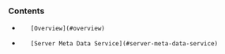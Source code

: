 <!-- usedin: [ _legacy_docker/stack-management/meta-data-service-v1.md, _maestro/stack-management/meta-data-service-v1.md, _node/stack-management/meta-data-service-v1.md, _rails/stack-management/meta-data-service-v1.md] -->


### Contents

*        [Overview](#overview)
*        [Server Meta Data Service](#server-meta-data-service)

